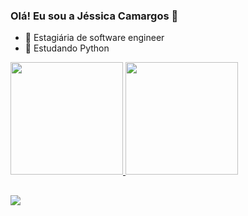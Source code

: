 ### Olá! Eu sou a Jéssica Camargos 👋

- 🔭 Estagiária de software engineer
- 🌱 Estudando Python

<div>
  <a href="https://github.com/camargosjessica">
  <img height="180em" src="https://github-readme-stats.vercel.app/api?username=camargosjessica&show_icons=true&theme=light&include_all_commits=true&count_private=true"/>
  <img height="180em" src="https://github-readme-stats.vercel.app/api/top-langs/?username=camargosjessica&layout=compact&langs_count=7&theme=light"/>
</div>
  
##  
  
<div>
  <a href="https://www.linkedin.com/in/camargosjessica/" target="_blank"><img src="https://img.shields.io/badge/LinkedIn-0077B5?style=for-the-badge&logo=linkedin&logoColor=white" target="_blank"></a>
</div>
